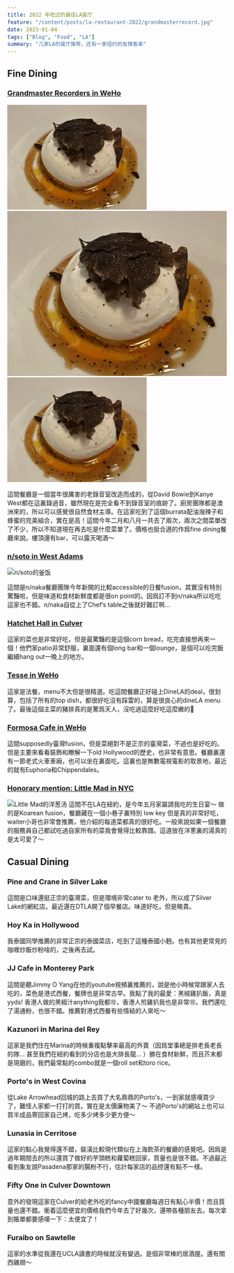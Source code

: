 ```yaml
---
title: 2022 年吃过的最佳LA餐厅
feature: "/content/posts/la-restaurant-2022/grandmasterrecord.jpg"
date: 2023-01-04
tags: ["Blog", "Food", "LA"]
summary: "几家LA的餐厅推荐，还有一家纽约的友情客串"
---
```

## Fine Dining
### [Grandmaster Recorders in WeHo](https://grandmasterrecorders.com/)
![burrata](/images/posts/burrata.png "Burrata 配老干妈绝绝子!!")
![burrata 2](./grandmasterrecord.jpg "Burrata 配老干妈绝绝子!!")
![burrata 3](/static/images/posts/burrata.png "Burrata 配老干妈绝绝子!!")

這間餐廳是一個當年很厲害的老錄音室改造而成的，從David Bowie到Kanye West都在這裏錄過音，雖然現在是完全看不到錄音室的痕跡了。廚房團隊都是澳洲來的，所以可以感覺很自然食材主導。在這家吃到了這個burrata配油潑辣子和蜂蜜的完美組合，實在是高！這間今年二月和八月一共去了兩次，兩次之間菜單改了不少，所以不知道現在再去吃是什麼菜單了。價格也挺合適的作爲fine dining餐廳來說。樓頂還有bar，可以露天喝酒～

### [n/soto in West Adams](https://n-soto.com/)
![n/soto的釜饭](https://file.notion.so/f/f/ee580e7a-f267-49e4-b34c-d2058d686325/6b5b2251-6836-40d3-b57b-5974716aeb9f/IMG_3596.jpg?id=108c28ef-fd69-4adb-a002-66397a45c6c3&table=block&spaceId=ee580e7a-f267-49e4-b34c-d2058d686325&expirationTimestamp=1700013600000&signature=0U8T0cr996SjMmmHb8mNW0a2FawjZ2GGPVGs28y5mRo&downloadName=IMG_3596.jpg)

這間是n/naka餐廳團隊今年新開的比較accessible的日餐fusion，其實沒有特別驚豔啦，但是味道和食材新鮮度都是很on point的。因爲訂不到n/naka所以吃吃這家也不錯。n/naka自從上了Chef’s table之後就好難訂啊…

### [Hatchet Hall in Culver](http://www.hatchethallla.com/)

這家的菜也是非常好吃，但是最驚豔的是這個corn bread，吃完直接想再來一個！他們家patio非常舒服，裏面還有個long bar和一個lounge，是個可以吃完飯繼續hang out一晚上的地方。

### [Tesse in WeHo](https://www.tesserestaurant.com/)
這家是法餐，menu不大但是很精選。吃這間餐廳正好碰上DineLA的deal，很划算，包括了所有的top dish，都很好吃沒有踩雷的，算是很良心的dineLA menu了。最後這個主菜的豬排真的是驚爲天人，沒吃過這麼好吃這麼嫩的🐷

### [Formosa Cafe in WeHo](https://theformosacafe.com/)
這間supposedly臺灣fusion，但是菜絕對不是正宗的臺灣菜，不過也是好吃的。但是主要來看看裝飾和瞭解一下old Hollywood的歷史，也非常有意思。餐廳裏還有一節老式火車車廂，也可以坐在裏面吃。這裏也是無數電視電影的取景地，最近的就有Euphoria和Chippendales。

### [Honorary mention: Little Mad in NYC](https://www.littlemadnyc.com/)
![Little Mad的洋葱汤](https://file.notion.so/f/s/ba8db34d-6abf-47d1-a8eb-ee819a8bbf40/IMG_2309.jpg?id=b203a279-b72c-4937-99ae-da1352f30ec6&table=block&spaceId=ee580e7a-f267-49e4-b34c-d2058d686325&expirationTimestamp=1700013600000&signature=i0OdZQFA7EpGk67fr1rYgBqnTt10m7sk9OWeIDMF-LA&downloadName=IMG_2309.jpg)
這間不在LA在紐約，是今年五月家屬請我吃的生日宴～ 做的是Koarean fusion，餐廳藏在一個小巷子裏特別 low key 但是真的非常好吃，waiter小哥也非常會推薦，他介紹的每道菜都真的很好吃。一般來說如果一個餐廳的服務員自己都試吃過自家所有的菜我會覺得比較靠譜。這道放在洋蔥裏的湯真的是太可愛了～

## Casual Dining
### Pine and Crane in Silver Lake

這間是口味還挺正宗的臺灣菜，但是環境非常cater to 老外，所以成了Silver Lake的網紅店。最近還在DTLA開了個早餐店。味道好吃，但是略貴。

### Hoy Ka in Hollywood

我泰國同學推薦的非常正宗的泰國菜店，吃到了這種泰國小麪。也有其他更常見的咖喱炒飯炒粉啥的，之後再去試。

### JJ Cafe in Monterey Park

這間是聽Jimmy O Yang在他的youtube視頻裏推薦的，說是他小時候常跟家人去吃的，菜色是港式西餐，餐牌也是非常古早。我點了我的最愛：黑椒雞扒飯，真是yyds! 香港人做的黑椒汁anything我都🉑，香港人煎雞扒我也是非常🉑。我們還吃了湯通粉，也很不錯。推薦對港式西餐有些情結的人來吃～

### Kazunori in Marina del Rey 

這家是我們住在Marina的時候重複點擊率最高的外賣（因爲堂事總是排老長老長的隊… 甚至我們在紐約看到的分店也是大排長龍… ）勝在食材新鮮，而且芥末都是現磨的，我們最常點的combo就是一個roll set和toro rice。

### Porto's in West Covina

從Lake Arrowhead回城的路上去買了大名鼎鼎的Porto's，一到家就感嘆買少了，難怪人家都一打打的買。實在是太價廉物美了～ 不過Porto's的網站上也可以買半成品寄回家自己烤，吃多少烤多少更方便～

### Lunasia in Cerritose

這家的點心我覺得還不錯，裝潢比較現代類似在上海飲茶的餐廳的感覺吧。因爲是過年期間去的所以還買了做好的芋頭糕和蘿蔔糕回家，質量也是很不錯。不過最近看到象友說Pasadena那家的腸粉不行，估計每家店的品控還有點不一樣。

### Fifty One in Culver Downtown

意外的發現這家在Culver的給老外吃的fancy中國餐廳每週日有點心半價！而且質量也還不錯。衝着這麼便宜的價格我們今年去了好幾次，還帶各種朋友去。每次拿到賬單都要感嘆一下：太便宜了！

### Furaibo on Sawtelle

這家的水準從我還在UCLA讀書的時候就沒有變過。是個非常棒的居酒屋。還有關西雞翅～
